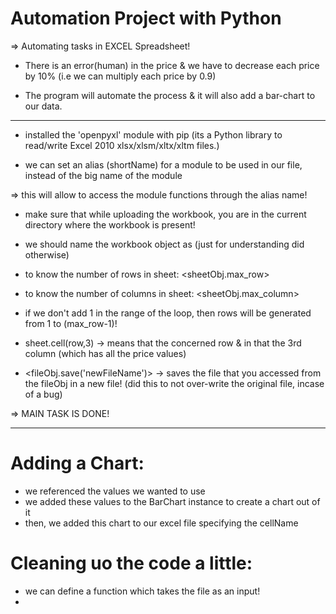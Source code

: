 # Automation Project with Python
=> Automating tasks in EXCEL Spreadsheet!

- There is an error(human) in the price & we have to decrease each price by 10% 
(i.e we can multiply each price by 0.9)

- The program will automate the process & it will also add a bar-chart to our data.
________________________________________

- installed the 'openpyxl' module with pip (its a Python library to read/write Excel 2010 xlsx/xlsm/xltx/xltm files.)

- we can set an alias (shortName) for a module to be used in our file, instead of the big name of the module
<import module as aliasName>
=> this will allow to access the module functions through the alias name!

- make sure that while uploading the workbook, you are in the current directory where the workbook is present!
- we should name the workbook object as <wb> (just for understanding did otherwise)

- to know the number of rows in sheet:
<sheetObj.max_row>

- to know the number of columns in sheet:
<sheetObj.max_column> 

- if we don't add 1 in the range of the loop, then rows will be generated from 1 to (max_row-1)!
- sheet.cell(row,3) -> means that the concerned row & in that the 3rd column (which has all the price values)

- <fileObj.save('newFileName')> -> saves the file that you accessed from the fileObj in a new file! (did this to not over-write the original file, incase of a bug)

=> MAIN TASK IS DONE!
____________________________________________

# Adding a Chart:

- we referenced the values we wanted to use
- we added these values to the BarChart instance to create a chart out of it
- then, we added this chart to our excel file specifying the cellName

# Cleaning uo the code a little:

- we can define a function which takes the file as an input!
- 



















